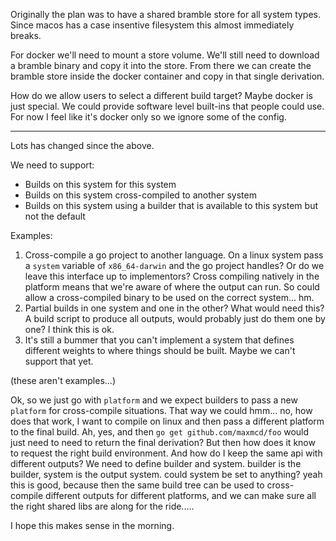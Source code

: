Originally the plan was to have a shared bramble store for all system types. Since macos has a case insentive filesystem this almost immediately breaks.

For docker we'll need to mount a store volume. We'll still need to download a bramble binary and copy it into the store. From there we can create the bramble store inside the docker container and copy in that single derivation.

How do we allow users to select a different build target? Maybe docker is just special. We could provide software level built-ins that people could use. For now I feel like it's docker only so we ignore some of the config.


------------------

Lots has changed since the above.

We need to support:

- Builds on this system for this system
- Builds on this system cross-compiled to another system
- Builds on this system using a builder that is available to this system but not the default

Examples:

1. Cross-compile a go project to another language. On a linux system pass a `system` variable of `x86_64-darwin` and the go project handles? Or do we leave this interface up to implementors? Cross compiling natively in the platform means that we're aware of where the output can run. So could allow a cross-compiled binary to be used on the correct system... hm.
2. Partial builds in one system and one in the other? What would need this? A build script to produce all outputs, would probably just do them one by one? I think this is ok.
3. It's still a bummer that you can't implement a system that defines different weights to where things should be built. Maybe we can't support that yet.

(these aren't examples...)


Ok, so we just go with `platform` and we expect builders to pass a new `platform` for cross-compile situations. That way we could hmm... no, how does that work, I want to compile on linux and then pass a different platform to the final build. Ah, yes, and then `go get github.com/maxmcd/foo` would just need to need to return the final derivation? But then how does it know to request the right build environment. And how do I keep the same api with different outputs? We need to define builder and system. builder is the builder, system is the output system. could system be set to anything? yeah this is good, because then the same build tree can be used to cross-compile different outputs for different platforms, and we can make sure all the right shared libs are along for the ride.....

I hope this makes sense in the morning.
